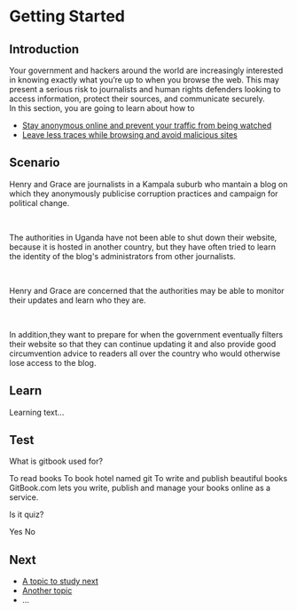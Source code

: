 # Getting Started
## Introduction
Your government and hackers around the world are increasingly interested in knowing exactly what you’re up to when you browse the web. This may present a serious risk to journalists and human rights defenders looking to access information, protect their sources, and communicate securely.
<br>
In this section, you are going to learn about how to 
- [Stay anonymous online and prevent your traffic from being watched](en/topics/practice-5-internet-anonymity/1-prevent-traffic-being-watched/1-intro.md)
- [Leave less traces while browsing and avoid malicious sites](en/topics/practice-5-internet-anonymity/2-leave-no-traces/1-intro.md)


## Scenario
Henry and Grace are journalists in a Kampala suburb who mantain a blog on which they anonymously publicise corruption practices and campaign for political change. 

<br>

The authorities in Uganda have not been able to shut down their website, because it is hosted in another country, but they have often tried to learn the identity of the blog's administrators from other journalists.

<br>

Henry and Grace are concerned that the authorities may be able to monitor their updates and learn who they are.

<br>

In addition,they want to prepare for when the government eventually filters their website so that they can continue updating it and also provide good circumvention advice to readers all over the country who would otherwise lose access to the blog.


## Learn
Learning text...

## Test
<quiz name="Gitbook Quiz">
    <question multiple>
        <p>What is gitbook used for?</p>
        <answer correct>To read books</answer>
        <answer>To book hotel named git</answer>
        <answer correct>To write and publish beautiful books</answer>
        <explanation>GitBook.com lets you write, publish and manage your books online as a service.</explanation>
    </question>
    <question>
        <p>Is it quiz?</p>
        <answer correct>Yes</answer>
        <answer>No</answer>
    </question>
</quiz>

## Next
 * [A topic to study next](en/topics/_topic/_unit/index.md)
 * [Another topic](en/topics/_topic/_unit/index.md)
 * ...


